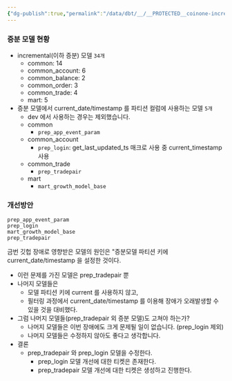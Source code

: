 ```yaml
---
{"dg-publish":true,"permalink":"/data/dbt/__/__PROTECTED__coinone-incremental-models/","tags":["dbt","incremental"]}
---
```



### 증분 모델 현황

- incremental(이하 증분) 모델 `34개`
    - common: 14
    - common_account: 6
    - common_balance: 2
    - common_order: 3
    - common_trade: 4
    - mart: 5
- 증분 모델에서 current_date/timestamp 를 파티션 컬럼에 사용하는 모델  `5개`
    - dev 에서 사용하는 경우는 제외했습니다.
    - common
        - `prep_app_event_param`
    - common_account
        - `prep_login`: get_last_updated_ts 매크로 사용 중 current_timestamp 사용
    - common_trade
        - `prep_tradepair`
    - mart
        - `mart_growth_model_base`


### 개선방안


```
prep_app_event_param
prep_login
mart_growth_model_base
prep_tradepair
```


금번 깃헙 장애로 영향받은 모델의 원인은 "증분모델 파티션 키에 current_date/timestamp 을 설정한 것이다.
- 이런 문제를 가진 모델은 prep_tradepair 뿐
- 나머지 모델들은
    - 모델 파티션 키에 current 를 사용하지 않고,
    - 필터링 과정에서 current_date/timestamp 를 이용해 장애가 오래발생할 수 있을 것을 대비했다.
- 그럼 나머지 모델들(prep_tradepair 외 증분 모델)도 고쳐야 하는가?
    - 나머지 모델들은 이번 장애에도 크게 문제될 일이 없습니다. (prep_login 제외)
    - 나머지 모델들은 수정하지 않아도 좋다고 생각합니다.
- 결론
    - prep_tradepair 와 prep_login 모델을 수정한다.
        - prep_login 모델 개선에 대한 티켓은 존재한다.
        - prep_tradepair 모델 개선에 대한 티켓은 생성하고 진행한다.